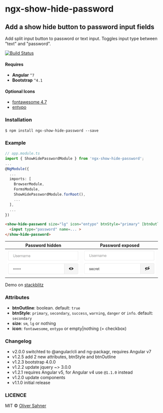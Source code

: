 # ngx-show-hide-password

## Add a show hide button to password input fields

Add split input button to password or text input. Toggles input type between "text" and "password".

[![Build Status](https://travis-ci.org/osahner/ngx-show-hide-password.svg?branch=master)](https://travis-ci.org/osahner/ngx-show-hide-password)

#### Requires

* **Angular** `^7`
* **Bootstrap** `^4.1`

#### Optional Icons

* [fontawesome 4.7](http://fontawesome.io/)
* [entypo](http://entypo.com/)

### Installation

```
$ npm install ngx-show-hide-password --save
```

### Example

```ts
// app.module.ts
import { ShowHidePasswordModule } from 'ngx-show-hide-password';
...
@NgModule({
  ...
  imports: [
    BrowserModule,
    FormsModule,
    ShowHidePasswordModule.forRoot(),
    ...
  ],
  ...
})
```

```html
<show-hide-password size="lg" icon="entypo" btnStyle="primary" [btnOutline]="false">
  <input type="password" name=... >
</show-hide-password>
```

Password hidden | Password exposed
------------ | -------------
![Hidden password](resources/hidden.png) | ![Exposed password](resources/exposed.png)

Demo on [stackblitz](https://stackblitz.com/edit/angular-okrmdi?embed=1&file=src/app/app.component.html)

### Attributes

* **btnOutline**: boolean. default: `true`
* **btnStyle**: `primary`, `secondary`, `success`, `warning`, `danger` or `info`. default: `secondary`
* **size**: `sm`, `lg` or nothing
* **icon**: `fontawesome`, `entypo` or empty|nothing (= checkbox)

### Changelog

* v2.0.0 switchted to @angular/cli and ng-packagr, requires Angular v7
* v1.2.5 add 2 new attributes, btnStyle and btnOutline
* v1.2.3 bootstrap 4.0.0
* v1.2.2 update jquery ~> 3.0.0
* v1.2.1 requires Angular v5, for Angular v4 use `@1.1.0` instead
* v1.2.0 update components
* v1.1.0 initial release

### LICENCE

MIT © [Oliver Sahner](mailto:osahner@gmail.com)
